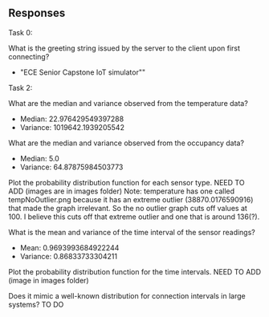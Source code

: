 ## Responses

Task 0:

What is the greeting string issued by the server to the client upon first connecting?

 - "ECE Senior Capstone IoT simulator""

Task 2:

What are the median and variance observed from the temperature data? 
 - Median: 22.976429549397288
 - Variance: 1019642.1939205542

What are the median and variance observed from the occupancy data?
 - Median: 5.0
 - Variance: 64.87875984503773

Plot the probability distribution function for each sensor type.
NEED TO ADD (images are in images folder) Note: temperature has one called tempNoOutlier.png because it has an extreme outlier (38870.0176590916) that made the graph irrelevant. So the no outlier graph cuts off values at 100. I believe this cuts off that extreme outlier and one that is around 136(?).


What is the mean and variance of the time interval of the sensor readings?
 - Mean: 0.9693993684922244
 - Variance: 0.86833733304211
 
Plot the probability distribution function for the time intervals.
NEED TO ADD (image in images folder)

Does it mimic a well-known distribution for connection intervals in large systems?
TO DO